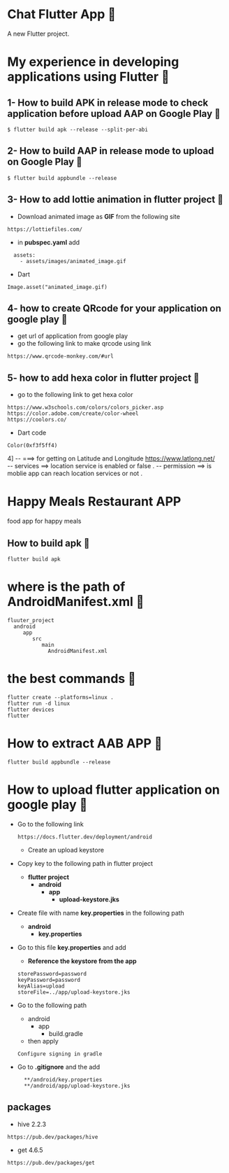 # Chat Flutter App 🚀

A new Flutter project.

# My experience in developing applications using Flutter 🚀

## 1- How to build **APK** in **release mode** to check application before upload **AAP** on Google Play 🥇

```
$ flutter build apk --release --split-per-abi
```
## 2- How to build **AAP** in **release mode** to upload on Google Play 🥇
```
$ flutter build appbundle --release 
```

## 3- How to add **lottie animation** in flutter project  🥇

 - Download animated image as **GIF** from the following site   
```
https://lottiefiles.com/
```
- in **pubspec.yaml** add

```
  assets:
    - assets/images/animated_image.gif
```
 - Dart 
```
Image.asset("animated_image.gif)
```
## 4- how to create **QRcode** for your application on google play 🥇
- get url of application from google play 
- go the following link to make  qrcode using link 
```
https://www.qrcode-monkey.com/#url
``` 
## 5- how to add hexa color in flutter project  🥇

 - go to the following link to get hexa color   
```
https://www.w3schools.com/colors/colors_picker.asp
https://color.adobe.com/create/color-wheel
https://coolors.co/
```
 - Dart code 
```
Color(0xf3f5ff4)
```
4] -- ===> for getting on Latitude and Longitude
      https://www.latlong.net/     
   -- services ==> location service is enabled or false .
   -- permission ==> is moblie app can reach location services or not .   
      

# Happy Meals Restaurant APP
 food app for happy meals 

## How to build apk 🚀
```
flutter build apk
```

# where is the path of AndroidManifest.xml 🚀
```
fluuter_project
  android 
     app 
        src
           main 
             AndroidManifest.xml
```
# the best commands  🚀

```
flutter create --platforms=linux .
flutter run -d linux 
flutter devices 
flutter 
```

# How to extract AAB APP  💯 
```
flutter build appbundle --release
```

# How to upload flutter application on google play 🚀
 -  Go to the following link 
    ```
    https://docs.flutter.dev/deployment/android
    ```
    - Create an upload keystore 

- Copy key to the following path in flutter project 
    - **flutter project** 
        - **android**
            - **app**     
                - **upload-keystore.jks**

- Create file with name **key.properties** in the following path 
   - **android**
      - **key.properties** 

- Go to this file **key.properties** and add 
    - **Reference the keystore from the app**
    ```
    storePassword=password
    keyPassword=password
    keyAlias=upload
    storeFile=../app/upload-keystore.jks
    ``` 

- Go to the following path 
  
  - android 
    - app
      -  build.gradle
  - then apply 
   ```
   Configure signing in gradle
   ```  
- Go to   **.gitignore** and the add 
   ```
     **/android/key.properties
     **/android/app/upload-keystore.jks
   ```
## packages 
 - hive 2.2.3
```
https://pub.dev/packages/hive
```
 - get 4.6.5
```
https://pub.dev/packages/get
```